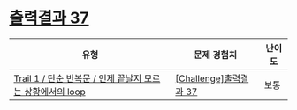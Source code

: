 # [출력결과 37](https://www.codetree.ai/trails/complete/curated-cards/challenge-reading-k201647)

|유형|문제 경험치|난이도|
|---|---|---|
|[Trail 1 / 단순 반복문 / 언제 끝날지 모르는 상황에서의 loop](https://www.codetree.ai/trail-info/novice-low/)|[[Challenge]출력결과 37](https://www.codetree.ai/trails/complete/curated-cards/challenge-reading-k201647/)|보통|

